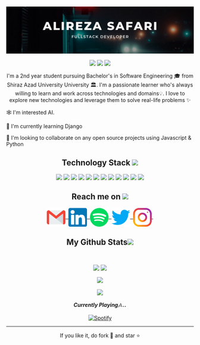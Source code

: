 <p align="center">
 
</p align="center">
<img src="https://github.com/alireza0sfr/alireza0sfr/blob/master/assets/banner.png" />

<p align="center">

 <img src="https://badges.pufler.dev/years/alireza0sfr"/>
 <img src="https://badges.pufler.dev/repos/alireza0sfr"/>
 <img src="https://badges.pufler.dev/commits/monthly/alireza0sfr" />

</p>

<p align="center">
  I'm a 2nd year student pursuing Bachelor's in Software Engineering 🎓 from Shiraz Azad University University 🏛. I'm a passionate learner who's always willing to learn and work across technologies and domains💡. I love to explore new technologies and leverage them to solve real-life problems ✨
</p>

<p align="left">
🕸️ I'm interested AI.

📖 I'm currently learning Django

🤝 I'm looking to collaborate on any open source projects using Javascript & Python

</p>

<h2 align="center">Technology Stack <img src="https://github.com/ritik307/ritik307/blob/main/images/laptop.gif" width="50"></h2>

<p align="center">
<img src="https://img.shields.io/badge/-HTML5-E34F26?style=flat&logo=html5&logoColor=white"/>
<img src="https://img.shields.io/badge/-CSS3-1572B6?style=flat&logo=css3"/>
<img src="https://img.shields.io/badge/-Bootstrap-563D7C?style=flat&logo=bootstrap"/>
<img src="https://img.shields.io/badge/-Less-1D365D?logo=less&logoColor=white&style=flat"/>
<img src="https://img.shields.io/badge/-JavaScript-black?style=flat&logo=javascript"/>
<img src="https://img.shields.io/badge/-Vue-4FC08D?logo=vue.js&logoColor=white&style=flat"/>
<img src="https://img.shields.io/badge/-Python-3776AB?logo=python&logoColor=white&style=flat"/>
<img src="https://img.shields.io/badge/-Django-092E20?logo=django&logoColor=white&style=flat"/>
<img src="https://img.shields.io/badge/-MongoDB-black?style=flat&logo=mongodb"/>
<img src="https://img.shields.io/badge/-MySQL-black?style=flat&logo=mysql"/>
<img src="https://img.shields.io/badge/-Git-black?style=flat-square&logo=git"/>
<img src="https://img.shields.io/badge/-GitHub-black?style=flat&logo=github"/>
</p>

<h2 align="center">Reach me on <img src="https://media0.giphy.com/media/jqNPzdTTxQfOgOqpO4/source.gif" width="50"></h2>

<p align = "center">
  <a href="mailto:alireza.safaree@gmail.com">
    <img align="center" alt="GMail" width="50px" src="assets/handles/gmail.svg" />&nbsp;
  </a>
  <a href="https://www.linkedin.com/in/alireza-safari-3b23231bb/">
    <img align="center" alt="LinkedIN" width="50px" src="assets/handles/linkedin.svg" />&nbsp;
  </a>
  <a href="https://open.spotify.com/user/2ggxbytyoyk6usxb122yynzm8?si=5702e7a79d4a4a9b">
    <img align="center" alt="Spotify" width="50px" src="assets/handles/spotify.png" />&nbsp;
  </a>
  <a href="https://twitter.com/alireza0sfr">
    <img align="center" alt="Twitter" width="50px" src="assets/handles/twitter.svg" />&nbsp;
  </a>
  <a href="https://www.instagram.com/alireza0sfr">
    <img align="center" alt="Instagram" width="50px" src="assets/handles/instagram.svg" />&nbsp;
  </a>
</p>

<h2 align="center">
  My Github Stats<img src="https://media.giphy.com/media/VgCDAzcKvsR6OM0uWg/giphy.gif" width="50">
</h2>
 
<br>

<p align = "center">
  <img  src = "https://github-readme-stats.vercel.app/api?username=alireza0sfr&show_icons=true&theme=radical&line_height=27">
  <img src = "https://github-readme-stats.vercel.app/api/top-langs/?username=alireza0sfr&&theme=radical">
</p>

<p align = "center">
 <img  src="https://github-readme-streak-stats.herokuapp.com/?user=alireza0sfr&show_icons=true&locale=en&layout=compact&theme=radical&line_height=0" />
</p>

<p align = "center">
 <img src="https://activity-graph.herokuapp.com/graph?username=alireza0sfr&theme=redical">
</p>

<p align="center"> 
  <i><b>Currently Playing🎶...</b></i>
  <br><br>
  <a href="https://open.spotify.com/user/31dwqta4kkl4y5f3j2ggdv5j2yse"/>
    <img src="https://spotify-recently-played-readme.vercel.app/api?user=31dwqta4kkl4y5f3j2ggdv5j2yse&count=1" alt="Spotify"/>
  </a>
</p>

<hr>
<p align="center">If you like it, do fork 🍴 and star ⭐</p>
